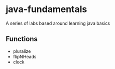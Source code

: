 # java-fundamentals

A series of labs based around learning java basics

## Functions

- pluralize
- flipNHeads
- clock